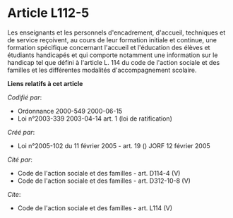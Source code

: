 # Article L112-5

Les enseignants et les personnels d'encadrement, d'accueil, techniques et de service reçoivent, au cours de leur formation
initiale et continue, une formation spécifique concernant l'accueil et l'éducation des élèves et étudiants handicapés et qui
comporte notamment une information sur le handicap tel que défini à l'article L. 114 du code de l'action sociale et des
familles et les différentes modalités d'accompagnement scolaire.

**Liens relatifs à cet article**

_Codifié par_:

  - Ordonnance 2000-549 2000-06-15
  - Loi n°2003-339 2003-04-14 art. 1 (loi de ratification)

_Créé par_:

  - Loi n°2005-102 du 11 février 2005 - art. 19 () JORF 12 février 2005

_Cité par_:

  - Code de l'action sociale et des familles - art. D114-4 (V)
  - Code de l'action sociale et des familles - art. D312-10-8 (V)

_Cite_:

  - Code de l'action sociale et des familles - art. L114 (V)
